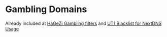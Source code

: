 # Gambling Domains

Already included at [HaGeZi Gambilng filters](https://github.com/hagezi/dns-blocklists?tab=readme-ov-file#slot_machine-gambling---protects-against-gambling-content-) and [UT1 Blacklist for NextDNS Usage](https://github.com/arfshl/ut1-blacklists)
